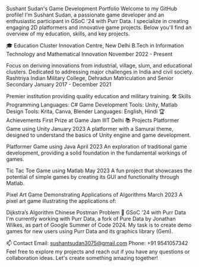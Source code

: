 
Sushant Sudan's Game Development Portfolio
Welcome to my GitHub profile! I'm Sushant Sudan, a passionate game developer and an enthusiastic participant in GSoC '24 with Purr Data. I specialize in creating engaging 2D platformers and innovative game projects. Below you'll find an overview of my education, skills, and key projects.

🎓 Education
Cluster Innovation Centre, New Delhi
B.Tech in Information Technology and Mathematical Innovation
November 2022 - Present

Focus on deriving innovations from industrial, village, slum, and educational clusters.
Dedicated to addressing major challenges in India and civil society.
Rashtriya Indian Military College, Dehradun
Matriculation and Senior Secondary
January 2017 - December 2021

Premier institution providing quality education and military training.
🛠️ Skills
Programming Languages: C#
Game Development Tools: Unity, Matlab
Design Tools: Krita, Canva, Blender
Languages: English, Hindi
🏆 Achievements
First Prize at Game Jam IIIT Delhi
📚 Projects
Platformer Game using Unity
January 2023
A platformer with a Samurai theme, designed to understand the basics of Unity engine and game development.

Platformer Game using Java
April 2023
An exploration of traditional game development, providing a solid foundation in the fundamental workings of games.

Tic Tac Toe Game using Matlab
May 2023
A fun project that showcases the potential of simple games by creating its GUI and functionality through Matlab.

Pixel Art Game Demonstrating Applications of Algorithms
March 2023
A pixel art game illustrating the applications of:

Dijkstra’s Algorithm
Chinese Postman Problem
🌟 GSoC '24 with Purr Data
I'm currently working with Purr Data, a fork of Pure Data by Jonathan Wilkes, as part of Google Summer of Code 2024. My task is to create demo games for new users using Purr Data and its graphics library (Gem).

📫 Contact
Email: sushantsudan3075@gmail.com
Phone: +91 9541057342
Feel free to explore my projects and reach out if you have any questions or collaboration ideas. Let's create something amazing together!
<!--
**Sushant-Sudan-12/Sushant-Sudan-12** is a ✨ _special_ ✨ repository because its `README.md` (this file) appears on your GitHub profile.

Here are some ideas to get you started:

- 🔭 I’m currently working on ...
- 🌱 I’m currently learning ...
- 👯 I’m looking to collaborate on ...
- 🤔 I’m looking for help with ...
- 💬 Ask me about ...
- 📫 How to reach me: ...
- 😄 Pronouns: ...
- ⚡ Fun fact: ...
-->
